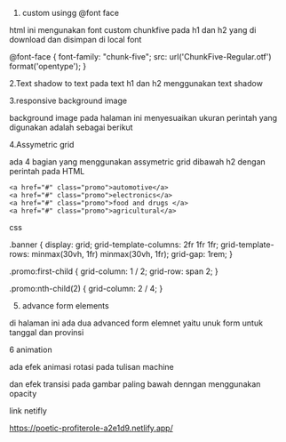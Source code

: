 1. custom usingg @font face

html ini mengunakan font custom chunkfive pada h1 dan h2 yang di download dan disimpan di local font 

@font-face {
      font-family: "chunk-five";
      src: url('ChunkFive-Regular.otf') format('opentype');
    }

2.Text shadow to text
pada text h1 dan h2 menggunakan text shadow

3.responsive background image

background image pada halaman ini menyesuaikan ukuran perintah yang digunakan adalah sebagai berikut

 <style>
    body{
      background-image: url('latarbelakang.jpg');
      background-size: cover;
      background-position: center;
      background-attachment: fixed;
      height: 100 vh;
      width:auto;
    }
  </style>


4.Assymetric grid

ada 4 bagian yang menggunakan assymetric grid dibawah h2 dengan perintah pada 
HTML

<section class="banner">
    
    <a href="#" class="promo">automotive</a>
    <a href="#" class="promo">electronics</a>
    <a href="#" class="promo">food and drugs </a>
    <a href="#" class="promo">agricultural</a>
</section>


css

.banner {
      display: grid;
      grid-template-columns: 2fr 1fr 1fr;
      grid-template-rows: minmax(30vh, 1fr) minmax(30vh, 1fr);
      grid-gap: 1rem;
  }
  
  .promo:first-child {
      grid-column: 1 / 2;
      grid-row: span 2;
  }
  
  .promo:nth-child(2) {
      grid-column: 2 / 4;
  }


5. advance form elements 

di halaman ini ada dua advanced form elemnet yaitu unuk form untuk tanggal dan provinsi

6 animation

ada efek animasi rotasi pada tulisan machine 

dan efek transisi pada gambar paling bawah denngan menggunakan opacity




link netifly

https://poetic-profiterole-a2e1d9.netlify.app/

